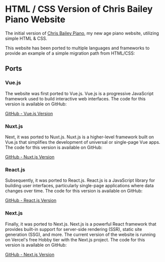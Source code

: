 # HTML / CSS Version of Chris Bailey Piano Website

The initial version of [Chris Bailey Piano](https://chrisbaileypiano.com), my new age piano website, utilizing simple HTML & CSS.

This website has been ported to multiple languages and frameworks to provide an example of a simple migration path from HTML/CSS:

## Ports

### Vue.js
The website was first ported to Vue.js. Vue.js is a progressive JavaScript framework used to build interactive web interfaces. The code for this version is available on GitHub:

[GitHub - Vue.js Version](https://github.com/chris-bailey/cbpiano-website-vue)

### Nuxt.js
Next, it was ported to Nuxt.js. Nuxt.js is a higher-level framework built on Vue.js that simplifies the development of universal or single-page Vue apps. The code for this version is available on GitHub:

[GitHub - Nuxt.js Version](https://github.com/chris-bailey/cbpiano-website-nuxt)

### React.js
Subsequently, it was ported to React.js. React.js is a JavaScript library for building user interfaces, particularly single-page applications where data changes over time. The code for this version is available on GitHub:

[GitHub - React.js Version](https://github.com/chris-bailey/cbpiano-website-react)

### Next.js
Finally, it was ported to Next.js. Next.js is a powerful React framework that provides built-in support for server-side rendering (SSR), static site generation (SSG), and more. The current version of the website is running on Vercel's free Hobby tier with the Next.js project. The code for this version is available on GitHub:

[GitHub - Next.js Version](https://github.com/chris-bailey/cbpiano-website-next)
